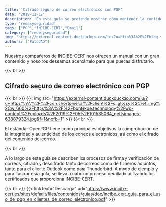 ```yaml
---
title: 'Cifrado seguro de correo electrónico con PGP'
date: '2019-12-19'
description: 'En esta guía se pretende mostrar cómo mantener la confidencialidad, integridad y autenticidad en las comunicaciones por medio del correo electrónico.'
type: 'redesyseguridad'
tags: ["PGP","INCIBE-CERT","Email"]
category: ["redesyseguridad"]
img: 'https://external-content.duckduckgo.com/iu/?u=http%3A%2F%2Fblog.securegroup.com%2Fhubfs%2FSECURE_GROUP%2FBlog%2FPost_Images%2FPGP_encryption_for_email_security.jpg%23keepProtocol&f=1&nofb=1'
authors: ["PatoJAD"]
---
```


Nuestros compañeros de INCIBE-CERT nos ofrecen un manual con un gran contenido y nosotros deseamos acercártelo para que puedas disfrutarlo.

{{< br >}}

## Cifrado seguro de correo electrónico con PGP

{{< br >}}
{{< img src="https://external-content.duckduckgo.com/iu/?u=https%3A%2F%2Fcdn.shortpixel.ai%2Fclient%2Fq_glossy%2Cret_img%2Cw_660%2Fhttps%3A%2F%2Fbontekoe.technology%2Fwp-content%2Fuploads%2F2019%2F05%2F101535064_gettyimages-638879324.jpg&f=1&nofb=1" >}}
{{< br >}}

El estándar OpenPGP tiene como principales objetivos la comprobación de la integridad y autenticidad de los correos electrónicos, así como el cifrado del contenido del correo.

{{< br >}}

A lo largo de esta guía se describen los procesos de firma y verificación de correos, cifrado y descifrado tanto de correos como de ficheros adjuntos, tanto para el cliente Outlook como para Thunderbird. A modo de ejemplo y para ilustrar esta guía, se lleva a cabo un proceso detallado utilizando los certificados que proporciona INCIBE-CERT.

{{< br >}}
{{< link text="Descarga" url="https://www.incibe-cert.es/sites/default/files/contenidos/guias/doc/incibe_cert_guia_para_el_uso_de_pgp_en_clientes_de_correo_electronico.pdf" >}}
